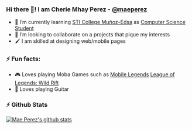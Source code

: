 ### Hi there 👋! I am Cherie Mhay Perez - [@maeperez](http://github.com/maeperez)
- 🌱 I’m currently learning [STI College Muñoz-Edsa](https://www.facebook.com/munoz.sti.edu) as [Computer Science Student](https://en.wikipedia.org/wiki/Computer_science)
- 👯 I’m looking to collaborate on a projects that pique my interests
- 🖌 I am skilled at designing web/mobile pages

### ⚡ Fun facts:
- 🎮 Loves playing Moba Games such as [Mobile Legends](https://m.mobilelegends.com/) [League of Legends: Wild Rift](https://wildrift.leagueoflegends.com/)
- 🎸 Loves playing Guitar


### :zap: Github Stats
[![Mae Perez's github stats](https://github-readme-stats.masterxhen.vercel.app/api?username=maeperez)](https://github.com/anuraghazra/github-readme-stats)

<!--
**maeperez/maeperez** is a ✨ _special_ ✨ repository because its `README.md` (this file) appears on your GitHub profile.

Here are some ideas to get you started:

- 🔭 I’m currently working on ...
- 🌱 I’m currently learning ...
- 👯 I’m looking to collaborate on ...
- 🤔 I’m looking for help with ...
- 💬 Ask me about ...
- 📫 How to reach me: ...
- 😄 Pronouns: ...
- ⚡ Fun fact: ...
-->
